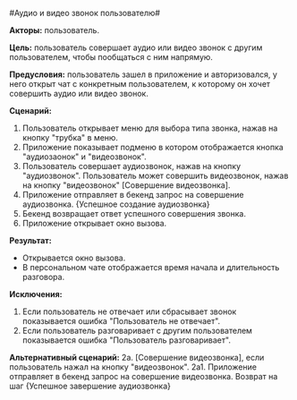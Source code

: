 #Аудио и видео звонок пользователю#

**Акторы:** пользователь.

**Цель:** пользователь совершает аудио или видео звонок с другим пользователем, чтобы пообщаться с ним напрямую.

**Предусловия:** пользователь зашел в приложение и авторизовался, у него открыт чат с конкретным пользователем, к которому он хочет совершить аудио или видео звонок.

**Сценарий:**
1. Пользователь открывает меню для выбора типа звонка, нажав на кнопку "трубка" в меню.
2. Приложение показывает подменю в котором отображается кнопка "аудиозаонок" и "видеозвонок".
3. Пользователь совершает аудиозвонок, нажав на кнопку "аудиозвонок".
Пользователь может совершить видеозвонок, нажав на кнопку "видеозвонок" [Совершение видеозвонка].
4. Приложение отправляет в бекенд запрос на совершение аудиозвонка.
{Успешное создание аудиозвонка}
5. Бекенд возвращает ответ успешного совершения звонка.
6. Приложение открывает окно вызова.

**Результат:**
* Открывается окно вызова.
* В персональном чате отображается время начала и длительность разговора.

**Исключения:**
1. Если пользователь не отвечает или сбрасывает звонок показывается ошибка "Пользователь не отвечает".
2. Если пользователь разговаривает с другим пользователем показывается ошибка "Пользователь разговаривает".


**Альтернативный сценарий:**
2а. [Совершение видеозвонка], если пользователь нажал на кнопку "видеозвонок".
2а1. Приложение отправляет в бекенд запрос на совершение видеозвонка.
Возврат на шаг {Успешное завершение аудиозвонка}

